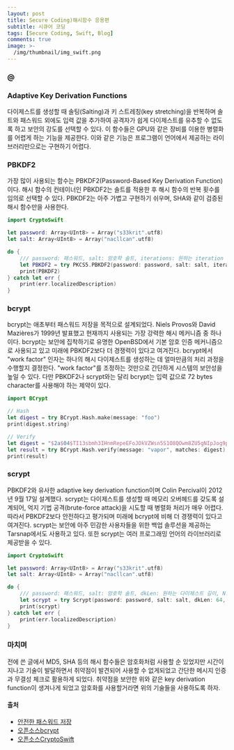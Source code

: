 ```yaml
---
layout: post
title: Secure Coding)해시함수 응용편
subtitle: 시큐어 코딩
tags: [Secure Coding, Swift, Blog]
comments: true
image: >-
  /img/thumbnail/img_swift.png
---
```


### @

### Adaptive Key Derivation Functions
다이제스트를 생성할 때 솔팅(Salting)과 키 스트레칭(key stretching)을 반복하며 솔트와 패스워드 외에도 입력 값을 추가하여 공격자가 쉽게 다이제스트를 유추할 수 없도록 하고 보안의 강도를 선택할 수 있다. 이 함수들은 GPU와 같은 장비를 이용한 병렬화를 어렵게 하는 기능을 제공한다. 이와 같은 기능은 프로그램이 언어에서 제공하는 라이브러리만으로는 구현하기 어렵다.

### PBKDF2
가장 많이 사용되는 함수는 PBKDF2(Password-Based Key Derivation Function)이다. 해시 함수의 컨테이너인 PBKDF2는 솔트를 적용한 후 해시 함수의 반복 횟수를 임의로 선택할 수 있다. PBKDF2는 아주 가볍고 구현하기 쉬우며, SHA와 같이 검증된 해시 함수만을 사용한다.
~~~swift
import CryptoSwift

let password: Array<UInt8> = Array("s33krit".utf8)
let salt: Array<UInt8> = Array("nacllcan".utf8)

do {
    /// password: 패스워드, salt: 암호학 솔트, iterations: 원하는 iteration 반복 수, keyLength: 원하는 다이제스트 길이, variant: 해시함수
    let PBKDF2 = try PKCS5.PBKDF2(password: password, salt: salt, iterations: 4096, keyLength: 32, variant: .sha256).calculate()
    print(PBKDF2)
} catch let err {
    print(err.localizedDescription)
}
~~~

### bcrypt
bcrypt는 애초부터 패스워드 저장을 목적으로 설계되었다. Niels Provos와 David Mazières가 1999년 발표했고 현재까지 사용되는 가장 강력한 해시 메커니즘 중 하나이다. bcrypt는 보안에 집착하기로 유명한 OpenBSD에서 기본 암호 인증 메커니즘으로 사용되고 있고 미래에 PBKDF2보다 더 경쟁력이 있다고 여겨진다. bcrypt에서 "work factor" 인자는 하나의 해시 다이제스트를 생성하는 데 얼마만큼의 처리 과정을 수행할지 결정한다. "work factor"를 조정하는 것만으로 간단하게 시스템의 보안성을 높일 수 있다. 다만 PBKDF2나 scrypt와는 달리 bcrypt는 입력 값으로 72 bytes character를 사용해야 하는 제약이 있다.
~~~swift
import BCrypt

// Hash
let digest = try BCrypt.Hash.make(message: "foo")
print(digest.string)

// Verify
let digest = "$2a$04$TI13sbmh3IHnmRepeEFoJOkVZWsn5S1O8QOwm8ZU5gNIpJog9pXZm"
let result = try BCrypt.Hash.verify(message: "vapor", matches: digest)
print(result)
~~~

### scrypt
PBKDF2와 유사한 adaptive key derivation function이며 Colin Percival이 2012년 9월 17일 설계했다. scrypt는 다이제스트를 생성할 때 메모리 오버헤드를 갖도록 설계되어, 억지 기법 공격(brute-force attack)을 시도할 때 병렬화 처리가 매우 어렵다. 따라서 PBKDF2보다 안전하다고 평가되며 미래에 bcrypt에 비해 더 경쟁력이 있다고 여겨진다. scrypt는 보안에 아주 민감한 사용자들을 위한 백업 솔루션을 제공하는 Tarsnap에서도 사용하고 있다. 또한 scrypt는 여러 프로그래밍 언어의 라이브러리로 제공받을 수 있다.

~~~swift
import CryptoSwift

let password: Array<UInt8> = Array("s33krit".utf8)
let salt: Array<UInt8> = Array("nacllcan".utf8)

do {
    /// password: 패스워드, salt: 암호학 솔트, dkLen: 원하는 다이제스트 길이, N: CPU 비용, r: 메모리 비용, p: 병렬화(parallelization)
    let scrypt = try Scrypt(password: password, salt: salt, dkLen: 64, N: 16384, r: 8, p: 1).calculate()
    print(scrypt)
} catch let err {
    print(err.localizedDescription)
}
~~~

### 마치며
전에 쓴 글에서 MD5, SHA 등의 해시 함수들은 암호화처럼 사용할 순 있었지만 시간이 지나고 기술이 발달하면서 취약점이 발견되어 사용할 수 없게되었고 간단한 메시지 인증과 무결성 체크로 활용하게 되었다. 취약점을 보안한 위와 같은 key derivation function이 생겨나게 되었고 암호화를 사용할거라면 위의 기술들을 사용하도록 하자.


#### 출처
- [안전한 패스워드 저장](https://d2.naver.com/helloworld/318732)
- [오픈소스bcrypt](https://github.com/vapor-community/bcrypt)
- [오픈소스CryptoSwift](https://github.com/krzyzanowskim/CryptoSwift)

